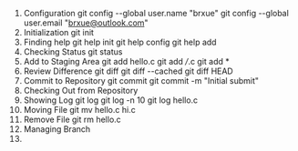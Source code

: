 1. Configuration
git config --global user.name "brxue"
git config --global user.email "brxue@outlook.com"
2. Initialization
    git init
3. Finding help 
    git help init
    git help config
    git help add
4. Checking Status
    git status
5. Add to Staging Area
    git add hello.c
    git add */*.c
    git add *
6. Review Difference
    git diff
    git diff --cached
    git diff HEAD
6. Commit to Repository
    git commit 
    git commit -m "Initial submit"
7. Checking Out from Repository
8. Showing Log
    git log
    git log -n 10
    git log hello.c
9. Moving File
    git mv hello.c hi.c
10. Remove File
    git rm hello.c
6. Managing Branch
7. 
    
